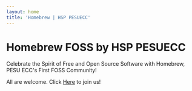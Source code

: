 ```yaml
---
layout: home
title: 'Homebrew | HSP PESUECC'
---
```


# Homebrew FOSS by HSP PESUECC

Celebrate the Spirit of Free and Open Source Software with Homebrew, PESU ECC's First FOSS Community! 

All are welcome. Click [Here](https://hsp-ec.xyz/discord) to join us!
